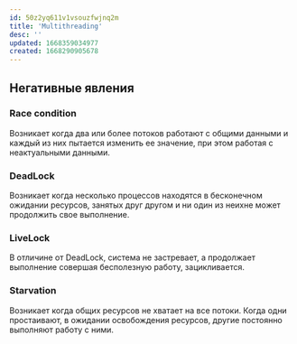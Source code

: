 ```yaml
---
id: 50z2yq611v1vsouzfwjnq2m
title: 'Multithreading'
desc: ''
updated: 1668359034977
created: 1668290905678
---
```


## Негативные явления

### Race condition
Возникает когда два или более потоков работают с общими данными и каждый из них пытается изменить ее значение, при этом работая с неактуальными данными.

### DeadLock
Возникает когда несколько процессов находятся в бесконечном ожидании ресурсов, занятых друг другом и ни один из неихне может продолжить свое выполнение.

### LiveLock
В отличине от DeadLock, система не застревает, а продолжает выполнение совершая бесполезную работу, зацикливается.

### Starvation
Возникает когда общих ресурсов не хватает на все потоки. Когда одни простаивают, в ожидании освобождения ресурсов, другие постоянно выполняют работу с ними.

